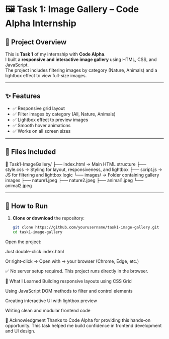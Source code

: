 # 🖼️ Task 1: Image Gallery – Code Alpha Internship

## 📌 Project Overview

This is **Task 1** of my internship with **Code Alpha**.  
I built a **responsive and interactive image gallery** using HTML, CSS, and JavaScript.  
The project includes filtering images by category (Nature, Animals) and a lightbox effect to view full-size images.

---

## ✨ Features

- ✅ Responsive grid layout
- ✅ Filter images by category (All, Nature, Animals)
- ✅ Lightbox effect to preview images
- ✅ Smooth hover animations
- ✅ Works on all screen sizes

---

## 📂 Files Included

📁 Task1-ImageGallery/
├── index.html → Main HTML structure
├── style.css → Styling for layout, responsiveness, and lightbox
├── script.js → JS for filtering and lightbox logic
└── images/ → Folder containing gallery images
├── nature1.jpeg
├── nature2.jpeg
├── animal1.jpeg
└── animal2.jpeg

---

## 🚀 How to Run

1. **Clone or download** the repository:
   ```bash
   git clone https://github.com/yourusername/task1-image-gallery.git
   cd task1-image-gallery
Open the project:

Just double-click index.html

Or right-click → Open with → your browser (Chrome, Edge, etc.)

✅ No server setup required. This project runs directly in the browser.

🧠 What I Learned
Building responsive layouts using CSS Grid

Using JavaScript DOM methods to filter and control elements

Creating interactive UI with lightbox preview

Writing clean and modular frontend code

🙌 Acknowledgment
Thanks to Code Alpha for providing this hands-on opportunity.
This task helped me build confidence in frontend development and UI design.
